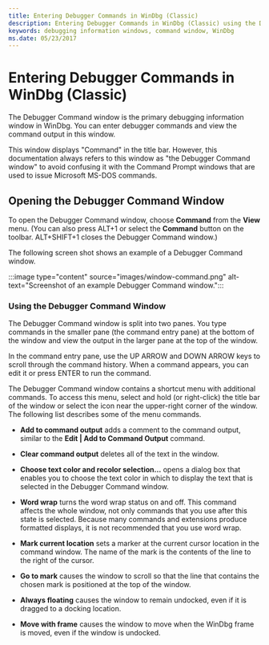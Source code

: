 ```yaml
---
title: Entering Debugger Commands in WinDbg (Classic)
description: Entering Debugger Commands in WinDbg (Classic) using the Debugger Command window 
keywords: debugging information windows, command window, WinDbg
ms.date: 05/23/2017
---
```


# Entering Debugger Commands in WinDbg (Classic)

The Debugger Command window is the primary debugging information window in WinDbg. You can enter debugger commands and view the command output in this window.

This window displays "Command" in the title bar. However, this documentation always refers to this window as "the Debugger Command window" to avoid confusing it with the Command Prompt windows that are used to issue Microsoft MS-DOS commands.

## Opening the Debugger Command Window

To open the Debugger Command window, choose **Command** from the **View** menu. (You can also press ALT+1 or select the **Command** button on the toolbar. ALT+SHIFT+1 closes the Debugger Command window.)

The following screen shot shows an example of a Debugger Command window.

:::image type="content" source="images/window-command.png" alt-text="Screenshot of an example Debugger Command window.":::

### Using the Debugger Command Window

The Debugger Command window is split into two panes. You type commands in the smaller pane (the command entry pane) at the bottom of the window and view the output in the larger pane at the top of the window.

In the command entry pane, use the UP ARROW and DOWN ARROW keys to scroll through the command history. When a command appears, you can edit it or press ENTER to run the command.

The Debugger Command window contains a shortcut menu with additional commands. To access this menu, select and hold (or right-click) the title bar of the window or select the icon near the upper-right corner of the window. The following list describes some of the menu commands.

- **Add to command output** adds a comment to the command output, similar to the **Edit | Add to Command Output** command.

- **Clear command output** deletes all of the text in the window.

- **Choose text color and recolor selection...** opens a dialog box that enables you to choose the text color in which to display the text that is selected in the Debugger Command window.

- **Word wrap** turns the word wrap status on and off. This command affects the whole window, not only commands that you use after this state is selected. Because many commands and extensions produce formatted displays, it is not recommended that you use word wrap.

- **Mark current location** sets a marker at the current cursor location in the command window. The name of the mark is the contents of the line to the right of the cursor.

- **Go to mark** causes the window to scroll so that the line that contains the chosen mark is positioned at the top of the window.

- **Always floating** causes the window to remain undocked, even if it is dragged to a docking location.

- **Move with frame** causes the window to move when the WinDbg frame is moved, even if the window is undocked. 
